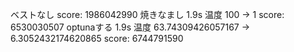 ベストなし score: 1986042990
焼きなまし 1.9s 温度 100 -> 1 score: 6530030507
optunaする 1.9s 温度 63.74309426057167 -> 6.3052432174620865 score: 6744791590